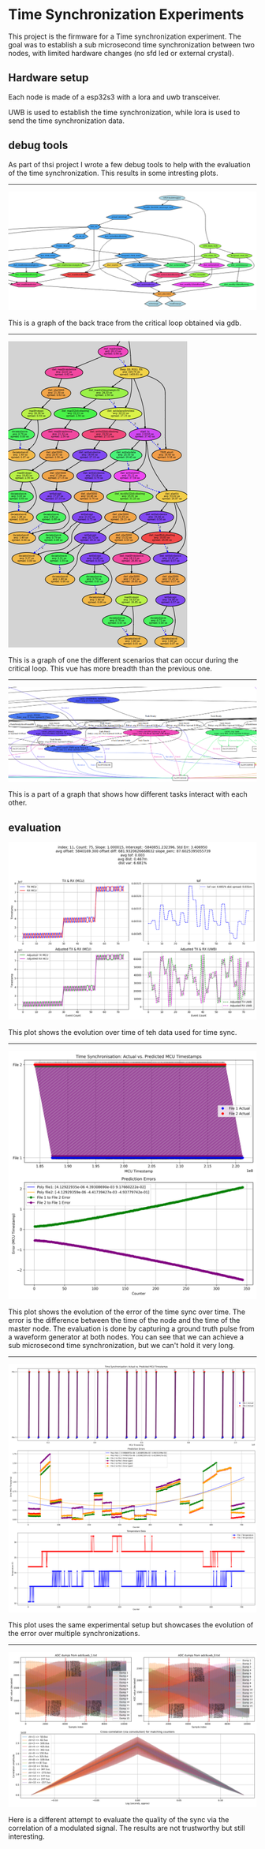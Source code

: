 # Time Synchronization Experiments

This project is the firmware for a Time synchronization experiment.
The goal was to establish a sub microsecond time synchronization between two nodes, with limited hardware changes (no sfd led or external crystal).

## Hardware setup 

Each node is made of a esp32s3 with a lora and uwb transceiver.

UWB is used to establish the time synchronization, while lora is used to send the time synchronization data.

## debug tools

As part of thsi project I wrote a few debug tools to help with the evaluation of the time synchronization.
This results in some intresting plots.

---

![debug](./media/call_graph.png)

This is a graph of the back trace from the critical loop obtained via gdb.

---

![debug](./media/scenarios.png)

This is a graph of one the different scenarios that can occur during the critical loop. This vue has more breadth than the previous one.

---

![sysgraph](./media/sysgraph.png)

This is a part of a graph that shows how different tasks interact with each other.




## evaluation

![tof sync](./media/events_11.png)

This plot shows the evolution over time of teh data used for time sync. 

--- 

![short](./media/syncEtended.png)

This plot shows the evolution of the error of the time sync over time. The error is the difference between the time of the node and the time of the master node. The evaluation is done by capturing a ground truth pulse from a waveform generator at both nodes. You can see that we can achieve a sub microsecond time synchronization, but we can't hold it very long.

---

![evaluation](./media/absshortlongsync.png)

This plot uses the same experimental setup but showcases the evolution of the error over multiple synchronizations.

---

![correlation](./media/adc_data_plots.png)

Here is a different attempt to evaluate the quality of the sync via the correlation of a modulated signal. The results are not trustworthy but still interesting. 